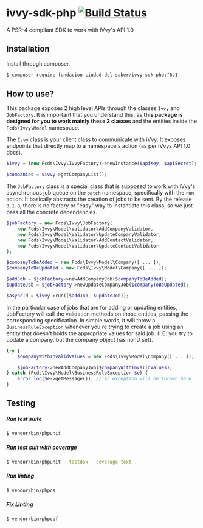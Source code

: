# ivvy-sdk-php [![Build Status](https://travis-ci.org/fundacion-ciudad-del-saber/ivvy-sdk-php.svg?branch=master)](https://travis-ci.org/fundacion-ciudad-del-saber/ivvy-sdk-php)

A PSR-4 compilant SDK to work with iVvy's API 1.0

## Installation

Install through composer.

```bash
$ composer require fundacion-ciudad-del-saber/ivvy-sdk-php:^0.1
```

## How to use?

This package exposes 2 high level APIs through the classes `Ivvy` and `JobFactory`. It is important that you understand this, as **this package is designed for you to work mainly these 2 classes** and the entities inside the `Fcds\Ivvy\Model` namespace.

The `Ivvy` class is your client class to communicate with iVvy. It exposes endpoints that directly map to a namespace's action (as per iVvys API 1.0 docs).

```php
$ivvy = (new Fcds\Ivvy\IvvyFactory)->newInstance($apiKey, $apiSecret);

$companies = $ivvy->getCompanyList();
```

The `JobFactory` class is a special class that is supposed to work with iVvy's asynchronous job queue on the `batch` namespace, specifically with the `run` action. It basically abstracts the creation of jobs to be sent. By the release `0.1.0`, there is no factory or "easy" way to instantiate this class, so we just pass all the concrete dependencies.

```php
$jobFactory = new Fcds\Ivvy\JobFactory(
    new Fcds\Ivvy\Model\Validator\AddCompanyValidator,
    new Fcds\Ivvy\Model\Validator\UpdateCompanyValidator,
    new Fcds\Ivvy\Model\Validator\AddContactValidator,
    new Fcds\Ivvy\Model\Validator\UpdateContactValidator
);

$companyToBeAdded = new Fcds\Ivvy\Model\Company([ ... ]);
$companyToBeUpdated = new Fcds\Ivvy\Model\Company([ ... ]);

$addJob = $jobFactory->newAddCompanyJob($companyToBeAdded);
$updateJob = $jobFactory->newUpdateCompanyJob($companyToBeUpdated);

$asyncId = $ivvy->run([$addJob, $updateJob]);
```

In the particular case of jobs that are for adding or updating entities, JobFactory will call the validation methods on those entities, passing the corresponding specification. In simple words, it will throw a `BusinessRuleException` whenever you're trying to create a job using an entity that doesn't holds the appropriate values for said job. (I.E: you try to update a company, but the company object has no ID set).

```php
try {
    $companyWithInvalidValues = new Fcds\Ivvy\Model\Company([ ... ]);

    $jobFactory->newAddCompanyJob($companyWithInvalidValues);
} catch (Fcds\Ivvy\Model\BusinessRuleException $e) {
    error_log($e->getMessage()); // An exception will be thrown here
}
```

## Testing

##### Run test suite

```bash
$ vendor/bin/phpunit
```

##### Run test suit with coverage
```bash
$ vendor/bin/phpunit --testdox --coverage-text
```

##### Run linting

```bash
$ vendor/bin/phpcs
```

##### Fix Linting

```bash
$ vendor/bin/phpcbf
```
